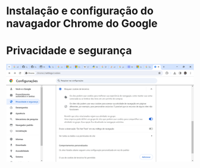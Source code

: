 # Instalação e configuração do navagador Chrome do Google


# Privacidade e segurança

![alt text](image-1.png)